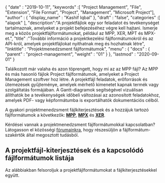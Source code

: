 {
  "date" : "2019-10-11",
  "keywords" :[ "Project Management", "File", "Extension", "File Format", "Project", "Management", "Microsoft Project"],
  "author" : {
    "display_name" : "Kashif Iqbal"
},
  "draft" : "false",
  "categories" :[ "alapok" ],
  "description":"A projektfájlok egy sor feladatot és tevékenységet tartalmaznak, amelyeket a projekt befejezéséhez végre kell hajtani. Ismerje meg a közös projektfájlformátumokat, például az MPP, XER, MPT és MPX-et.",
  "title" :"További információ a projektkezelési fájlformátumokról és az API-król, amelyek projektfájlokat nyithatnak meg és hozhatnak létre",
  "linktitle" : "Projektmenedzsment fájlformátumok",
  "menu" : {
    "docs" : {
      "parent" : "project-management",
      "weight" : "01"
}
},
  "lastmod" : "2020-09-01"
}

Találkozott már valaha és azon töprengett, hogy mi az az MPP fájl? Az MPP és más hasonló fájlok Project fájlformátumok, amelyeket a Project Management szoftver hoz létre. A projektfájl feladatok, erőforrások és ütemezések gyűjteménye, amelyek mérhető kimenetet kapnak termék vagy szolgáltatás formájában. A Gantt-diagramok segítségével vizuálisan állíthatók be a tevékenységek időbeli változásai az azonosított feladatokhoz, amelyek PDF- vagy képformátumba is exportálhatók dokumentációs célból.

A gyakori projektmenedzsment fájlkiterjesztések és a hozzájuk tartozó fájlformátumok a következők: **[MPP](/hu/project-management/mpp/)**, **[MPX](/hu/project-management/mpx/)** és **[XER](/hu/project-management/xer/)**.

Kérdései vannak a projektmenedzsment fájlformátumokkal kapcsolatban? Látogasson el közösségi [fórumainkra](https://forum.fileformat.com/c/project-management/15), hogy részesüljön a fájlformátum-szakértők által megosztott tudásból.

## A projektfájl-kiterjesztések és a kapcsolódó fájlformátumok listája

Az alábbiakban felsoroljuk a projektfájlformátumokat a fájlkiterjesztésekkel együtt.

